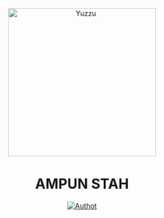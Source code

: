 <div align="center">
<img src="https://i.ibb.co/6bPk3NX/20210816-101148.jpg" alt="Yuzzu" width="300" />

# AMPUN STAH

>
>
>
</div>
<p align="center">
    <a href="https://wa.me/6281337541779"><img title="Authot" src="https://i.ibb.co/bWGV786/Png-Item-653816.png" /></a>
</p>